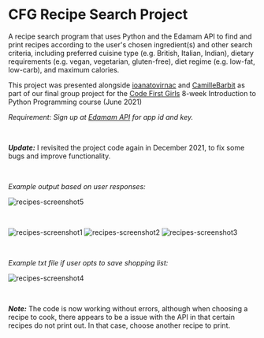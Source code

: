 # CFG Recipe Search Project

A recipe search program that uses Python and the Edamam API to find and print recipes according to the user's chosen ingredient(s) and other search criteria, including preferred cuisine type (e.g. British, Italian, Indian), dietary requirements (e.g. vegan, vegetarian, gluten-free), diet regime (e.g. low-fat, low-carb), and maximum calories. 

This project was presented alongside [ioanatovirnac](https://github.com/ioanatovirnac) and [CamilleBarbit](https://github.com/camillebarbit) as part of our final group project for the [Code First Girls](https://codefirstgirls.org.uk/) 8-week Introduction to Python Programming course (June 2021)

_Requirement:  Sign up at [Edamam API](https://developer.edamam.com/edamam-recipe-api) for app id and key._

<br>

**_Update:_** I revisited the project code again in December 2021, to fix some bugs and improve functionality.

<br>

_Example output based on user responses:_

![recipes-screenshot5](https://user-images.githubusercontent.com/63753021/146090789-809ce45c-b9b1-47a1-9b21-53b69bcb45d9.jpg)

<br>

![recipes-screenshot1](https://user-images.githubusercontent.com/63753021/146090748-afa23669-9091-428e-9e30-01023691f2c9.jpg)
![recipes-screenshot2](https://user-images.githubusercontent.com/63753021/146090756-742c825c-22c5-4c1c-9abd-c3fda00b3ccc.jpg)
![recipes-screenshot3](https://user-images.githubusercontent.com/63753021/146090767-fe573fe9-c791-46df-b5da-0bf9a4fa2f43.jpg)

<br>

_Example txt file if user opts to save shopping list:_

![recipes-screenshot4](https://user-images.githubusercontent.com/63753021/146090780-5efcb51d-9fcf-4957-b1a8-569f8c4e967a.jpg)

<br>

**_Note:_** The code is now working without errors, although when choosing a recipe to cook, there appears to be a issue with the API in that certain recipes do not print out.  In that case, choose another recipe to print.
